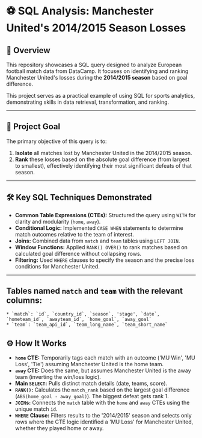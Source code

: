 # ⚽ SQL Analysis: Manchester United's 2014/2015 Season Losses


## 📖 Overview

This repository showcases a SQL query designed to analyze European football match data from DataCamp. It focuses on identifying and ranking Manchester United's losses during the **2014/2015 season** based on goal difference.

This project serves as a practical example of using SQL for sports analytics, demonstrating skills in data retrieval, transformation, and ranking.

---

## 🎯 Project Goal

The primary objective of this query is to:

1.  **Isolate** all matches lost by Manchester United in the 2014/2015 season.
2.  **Rank** these losses based on the absolute goal difference (from largest to smallest), effectively identifying their most significant defeats of that season.

---

## 🛠️ Key SQL Techniques Demonstrated

* **Common Table Expressions (CTEs):** Structured the query using `WITH` for clarity and modularity (`home`, `away`).
* **Conditional Logic:** Implemented `CASE WHEN` statements to determine match outcomes relative to the team of interest.
* **Joins:** Combined data from `match` and `team` tables using `LEFT JOIN`.
* **Window Functions:** Applied `RANK() OVER()` to rank matches based on calculated goal difference without collapsing rows.
* **Filtering:** Used `WHERE` clauses to specify the season and the precise loss conditions for Manchester United.

---

## Tables named `match` and `team` with the relevant columns:
    * `match`: `id`, `country_id`, `season`, 'stage', `date`, `hometeam_id`, `awayteam_id`, `home_goal`, `away_goal`
    * `team`: `team_api_id`, `team_long_name`, `team_short_name`


## ⚙️ How It Works

* **`home` CTE:** Temporarily tags each match with an outcome ('MU Win', 'MU Loss', 'Tie') assuming Manchester United is the home team.
* **`away` CTE:** Does the same, but assumes Manchester United is the away team (inverting the win/loss logic).
* **Main `SELECT`:** Pulls distinct match details (date, teams, score).
* **`RANK()`:** Calculates the `match_rank` based on the largest goal difference (`ABS(home_goal - away_goal)`). The biggest defeat gets rank 1.
* **`JOIN`s:** Connects the `match` table with the `home` and `away` CTEs using the unique match `id`.
* **`WHERE` Clause:** Filters results to the '2014/2015' season and selects only rows where the CTE logic identified a 'MU Loss' for Manchester United, whether they played home or away.
